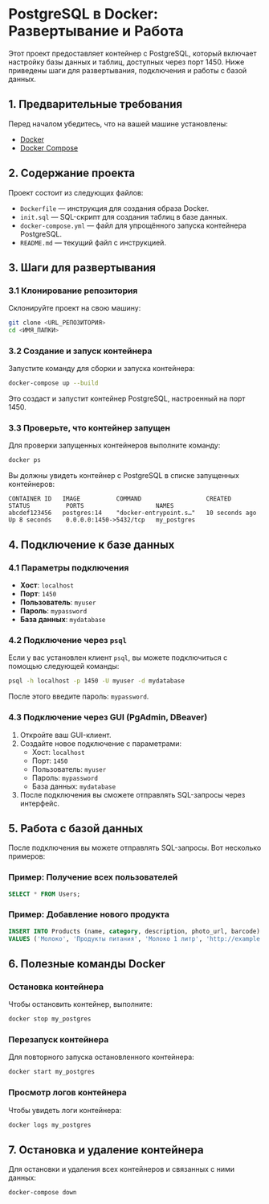 # PostgreSQL в Docker: Развертывание и Работа

Этот проект предоставляет контейнер с PostgreSQL, который включает настройку базы данных и таблиц, доступных через порт 1450. Ниже приведены шаги для развертывания, подключения и работы с базой данных.

## 1. Предварительные требования

Перед началом убедитесь, что на вашей машине установлены:

- [Docker](https://docs.docker.com/get-docker/)
- [Docker Compose](https://docs.docker.com/compose/install/)

## 2. Содержание проекта

Проект состоит из следующих файлов:

- `Dockerfile` — инструкция для создания образа Docker.
- `init.sql` — SQL-скрипт для создания таблиц в базе данных.
- `docker-compose.yml` — файл для упрощённого запуска контейнера PostgreSQL.
- `README.md` — текущий файл с инструкцией.

## 3. Шаги для развертывания

### 3.1 Клонирование репозитория

Склонируйте проект на свою машину:

```bash
git clone <URL_РЕПОЗИТОРИЯ>
cd <ИМЯ_ПАПКИ>
```

### 3.2 Создание и запуск контейнера

Запустите команду для сборки и запуска контейнера:

```bash
docker-compose up --build
```

Это создаст и запустит контейнер PostgreSQL, настроенный на порт 1450.

### 3.3 Проверьте, что контейнер запущен

Для проверки запущенных контейнеров выполните команду:

```bash
docker ps
```

Вы должны увидеть контейнер с PostgreSQL в списке запущенных контейнеров:

```
CONTAINER ID   IMAGE          COMMAND                  CREATED          STATUS          PORTS                    NAMES
abcdef123456   postgres:14    "docker-entrypoint.s…"   10 seconds ago   Up 8 seconds    0.0.0.0:1450->5432/tcp   my_postgres
```

## 4. Подключение к базе данных

### 4.1 Параметры подключения

- **Хост**: `localhost`
- **Порт**: `1450`
- **Пользователь**: `myuser`
- **Пароль**: `mypassword`
- **База данных**: `mydatabase`

### 4.2 Подключение через `psql`

Если у вас установлен клиент `psql`, вы можете подключиться с помощью следующей команды:

```bash
psql -h localhost -p 1450 -U myuser -d mydatabase
```

После этого введите пароль: `mypassword`.

### 4.3 Подключение через GUI (PgAdmin, DBeaver)

1. Откройте ваш GUI-клиент.
2. Создайте новое подключение с параметрами:
   - Хост: `localhost`
   - Порт: `1450`
   - Пользователь: `myuser`
   - Пароль: `mypassword`
   - База данных: `mydatabase`
3. После подключения вы сможете отправлять SQL-запросы через интерфейс.

## 5. Работа с базой данных

После подключения вы можете отправлять SQL-запросы. Вот несколько примеров:

### Пример: Получение всех пользователей

```sql
SELECT * FROM Users;
```

### Пример: Добавление нового продукта

```sql
INSERT INTO Products (name, category, description, photo_url, barcode) 
VALUES ('Молоко', 'Продукты питания', 'Молоко 1 литр', 'http://example.com/milk.jpg', '1234567890123');
```

## 6. Полезные команды Docker

### Остановка контейнера

Чтобы остановить контейнер, выполните:

```bash
docker stop my_postgres
```

### Перезапуск контейнера

Для повторного запуска остановленного контейнера:

```bash
docker start my_postgres
```

### Просмотр логов контейнера

Чтобы увидеть логи контейнера:

```bash
docker logs my_postgres
```

## 7. Остановка и удаление контейнера

Для остановки и удаления всех контейнеров и связанных с ними данных:

```bash
docker-compose down
```
